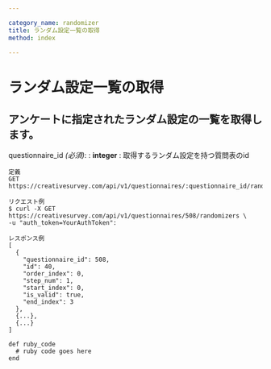 ```yaml
---

category_name: randomizer
title: ランダム設定一覧の取得
method: index

---
```


# ランダム設定一覧の取得

## アンケートに指定されたランダム設定の一覧を取得します。

questionnaire_id _(必須)_:
: __integer__
: 取得するランダム設定を持つ質問表のid

~~~
定義
GET https://creativesurvey.com/api/v1/questionnaires/:questionnaire_id/randomizers

リクエスト例
$ curl -X GET https://creativesurvey.com/api/v1/questionnaires/508/randomizers \
-u "auth_token=YourAuthToken":

レスポンス例
[
  {
    "questionnaire_id": 508,
    "id": 40,
    "order_index": 0,
    "step_num": 1,
    "start_index": 0,
    "is_valid": true,
    "end_index": 3
  },
  {...},
  {...}
]

~~~

~~~
def ruby_code
  # ruby code goes here
end
~~~

